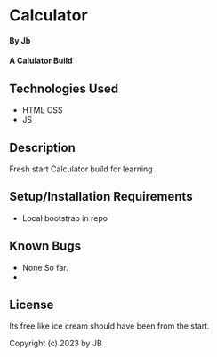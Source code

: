 # Calculator

#### By **Jb**

#### A Calulator Build

## Technologies Used

* HTML CSS 
* JS


## Description
Fresh start Calculator build for learning

## Setup/Installation Requirements

* Local bootstrap in repo

## Known Bugs

* None So far.
* 

## License

Its free like ice cream should have been from the start.

Copyright (c) 2023 by JB